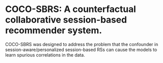 # COCO-SBRS: A counterfactual collaborative session-based recommender system.

COCO-SBRS was designed to address the problem that the confounder in session-aware/personalized session-based RSs can cause the models to learn spurious correlations in the data.
